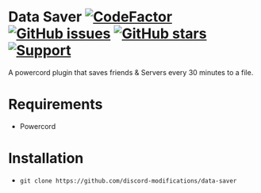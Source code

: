 # Data Saver [![CodeFactor](https://www.codefactor.io/repository/github/discord-modifications/data-saver/badge)](https://www.codefactor.io/repository/github/discord-modifications/data-saver) [![GitHub issues](https://img.shields.io/github/issues/slow/data-saver?style=flat)](https://github.com/discord-modifications/data-saver/issues) [![GitHub stars](https://img.shields.io/github/stars/slow/data-saver?style=flat)](https://github.com/discord-modifications/data-saver/stargazers) [![Support](https://img.shields.io/discord/887015827134632057)](https://discord.gg/HQ5N7Rcajc)

A powercord plugin that saves friends & Servers every 30 minutes to a file.

# Requirements

-  Powercord

# Installation

-  `git clone https://github.com/discord-modifications/data-saver`
